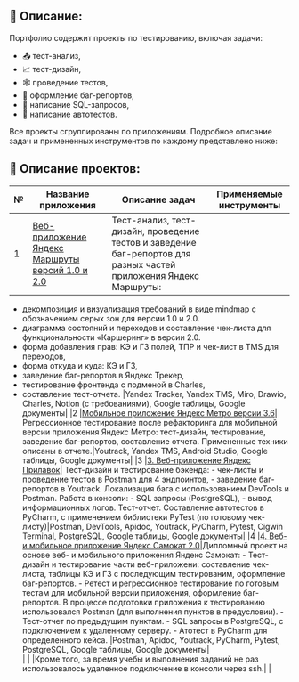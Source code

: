 ## :page_facing_up: Описание:

Портфолио содержит проекты по тестированию, включая задачи:
- :outbox_tray: тест-анализ,
- :chart_with_upwards_trend: тест-дизайн,
- :spider_web: проведение тестов,
- :pushpin: оформление баг-репортов,
- :floppy_disk: написание SQL-запросов,
- :roller_coaster: написание автотестов.

Все проекты сгруппированы по приложениям. Подробное описание задач и примененных инструментов по каждому представлено ниже:

## :page_with_curl: Описание проектов:
|        №      | Название приложения    | Описание задач                                                 | Применяемые инструменты | 
|---------------|-------------------|------------------------------------------------------------------|-------------------------|
|1              |[Веб-приложение Яндекс Маршруты версий 1.0 и 2.0](https://github.com/Ilbina/Ilbina/tree/main/%D0%9F%D0%BE%D1%80%D1%82%D1%84%D0%BE%D0%BB%D0%B8%D0%BE%20%D0%98%D0%BD%D0%B6%D0%B5%D0%BD%D0%B5%D1%80%20%D0%BF%D0%BE%20%D1%82%D0%B5%D1%81%D1%82%D0%B8%D1%80%D0%BE%D0%B2%D0%B0%D0%BD%D0%B8%D1%8E/%D0%9F%D1%80%D0%B8%D0%BB%D0%BE%D0%B6%D0%B5%D0%BD%D0%B8%D0%B5%20%D0%AF%D0%BD%D0%B4%D0%B5%D0%BA%D1%81%20%D0%9C%D0%B0%D1%80%D1%88%D1%80%D1%83%D1%82%D1%8B%201.0%20%D0%B8%202.0)| Тест-анализ, тест-дизайн, проведение тестов и заведение баг-репортов для разных частей приложения Яндекс Маршруты:   
- декомпозиция и визуализация требований в виде mindmap с обозначением серых зон для версии 1.0 и 2.0.
- диаграмма состояний и переходов и составление чек-листа для функциональности «Каршеринг» в версии 2.0.
- форма добавления прав: КЭ и ГЗ полей, ТПР и чек-лист в TMS для переходов,
- форма откуда и куда: КЭ и ГЗ,
- заведение баг-репортов  в Яндекс Трекер,
- тестирование фронтенда с подменой в Charles,
- составление тест-отчета. |Yandex Tracker, Yandex TMS, Miro, Drawio, Charles, Notion (с требованиями), Google таблицы, Google документы| 
|2              |[Мобильное приложение Яндекс Метро версии 3.6](https://github.com/Ilbina/Ilbina/tree/main/%D0%9F%D0%BE%D1%80%D1%82%D1%84%D0%BE%D0%BB%D0%B8%D0%BE%20%D0%98%D0%BD%D0%B6%D0%B5%D0%BD%D0%B5%D1%80%20%D0%BF%D0%BE%20%D1%82%D0%B5%D1%81%D1%82%D0%B8%D1%80%D0%BE%D0%B2%D0%B0%D0%BD%D0%B8%D1%8E/%D0%9F%D1%80%D0%B8%D0%BB%D0%BE%D0%B6%D0%B5%D0%BD%D0%B8%D0%B5%20%D0%AF%D0%BD%D0%B4%D0%B5%D0%BA%D1%81%20%D0%9C%D0%B5%D1%82%D1%80%D0%BE%203.6)| Регрессионное тестирование после рефакторинга для мобильной версии приложения Яндекс Метро: тест-дизайн, тестирование, заведение баг-репортов, составление отчета. Примененные техники описаны в отчете.|Youtrack, Yandex TMS, Android Studio, Google таблицы, Google документы|
|3              |[3. Веб-приложение Яндекс Прилавок](https://github.com/Ilbina/Ilbina/tree/main/%D0%9F%D0%BE%D1%80%D1%82%D1%84%D0%BE%D0%BB%D0%B8%D0%BE%20%D0%98%D0%BD%D0%B6%D0%B5%D0%BD%D0%B5%D1%80%20%D0%BF%D0%BE%20%D1%82%D0%B5%D1%81%D1%82%D0%B8%D1%80%D0%BE%D0%B2%D0%B0%D0%BD%D0%B8%D1%8E/%D0%9F%D1%80%D0%B8%D0%BB%D0%BE%D0%B6%D0%B5%D0%BD%D0%B8%D0%B5%20%D0%AF%D0%BD%D0%B4%D0%B5%D0%BA%D1%81%20%D0%9F%D1%80%D0%B8%D0%BB%D0%B0%D0%B2%D0%BE%D0%BA)| Тест-дизайн и тестирование бэкенда:    - чек-листы и проведение тестов в Postman для 4 эндпоинтов,    - заведение баг-репортов в Youtrack.    Локализация бага с использованием DevTools и Postman.   Работа в консоли:    - SQL запросы (PostgreSQL),    - вывод информационных логов.    Тест-отчет.    Составление автотестов в PyCharm, с применением библиотеки PyTest (по готовому чек-листу)|Postman, DevTools, Apidoc, Youtrack, PyCharm, Pytest, Cigwin Terminal, PostgreSQL, Google таблицы, Google документы|
|4              |[4. Веб- и мобильное приложение Яндекс Самокат 2.0](https://github.com/Ilbina/Ilbina/tree/main/%D0%9F%D0%BE%D1%80%D1%82%D1%84%D0%BE%D0%BB%D0%B8%D0%BE%20%D0%98%D0%BD%D0%B6%D0%B5%D0%BD%D0%B5%D1%80%20%D0%BF%D0%BE%20%D1%82%D0%B5%D1%81%D1%82%D0%B8%D1%80%D0%BE%D0%B2%D0%B0%D0%BD%D0%B8%D1%8E/%D0%9F%D1%80%D0%B8%D0%BB%D0%BE%D0%B6%D0%B5%D0%BD%D0%B8%D0%B5%20%D0%AF%D0%BD%D0%B4%D0%B5%D0%BA%D1%81%20%D0%A1%D0%B0%D0%BC%D0%BE%D0%BA%D0%B0%D1%82)|Дипломный проект на основе веб- и мобильного приложения Яндекс Самокат:    - Тест-дизайн и тестирование части веб-приложени: составление чек-листа, таблицы КЭ и ГЗ с последующим тестированим, оформление баг-репортов.    - Ретест и регрессионное тестирование по готовым тестам для мобильной версии приложения, оформление баг-репортов. В процессе подготовки приложения к тестированию использовался Postman (для выполнения пунктов в предусловии).    - Тест-отчет по предыдущим пунктам.    - SQL запросы в  PostgreSQL, с подключением к удаленному серверу.    - Атотест в PyCharm для определенного кейса. |Postman, Apidoc, Youtrack, PyCharm, Pytest,  PostgreSQL, Google таблицы, Google документы|     
|   |   |Кроме того, за время учебы и выполнения заданий не раз использовалось удаленное подключение в консоли через ssh.|   |
